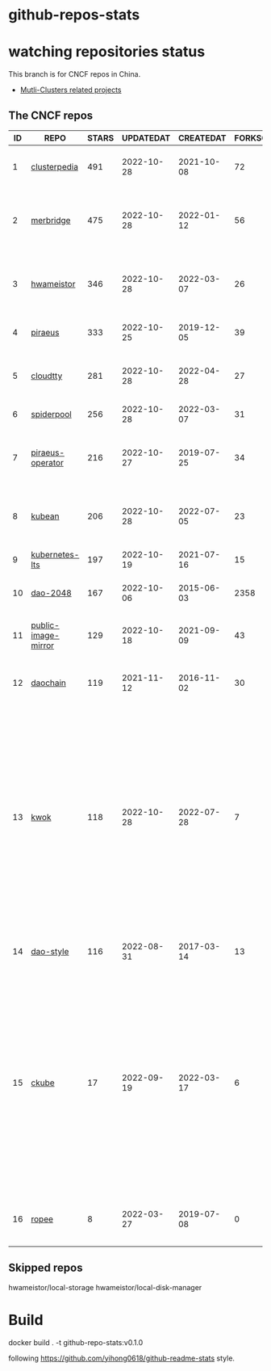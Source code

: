 # github-repos-stats

# watching repositories status

This branch is for CNCF repos in China.
- [Mutli-Clusters related projects](https://github.com/pacoxu/github-repos-stats/tree/multi-clusters)


<!--START_SECTION:github_repos-->
## The CNCF repos
| ID |                                   REPO                                   | STARS | UPDATEDAT  | CREATEDAT  | FORKSCOUNT |                                                                                                                                    DESCRIPTIONS                                                                                                                                     |
|----|--------------------------------------------------------------------------|-------|------------|------------|------------|-------------------------------------------------------------------------------------------------------------------------------------------------------------------------------------------------------------------------------------------------------------------------------------|
|  1 | [clusterpedia](https://github.com/clusterpedia-io/clusterpedia)          |   491 | 2022-10-28 | 2021-10-08 |         72 | The Encyclopedia of Kubernetes clusters                                                                                                                                                                                                                                             |
|  2 | [merbridge](https://github.com/merbridge/merbridge)                      |   475 | 2022-10-28 | 2022-01-12 |         56 | Use eBPF to speed up your Service Mesh like crossing an Einstein-Rosen Bridge.                                                                                                                                                                                                      |
|  3 | [hwameistor](https://github.com/hwameistor/hwameistor)                   |   346 | 2022-10-28 | 2022-03-07 |         26 | Hwameistor is an HA local storage system for cloud-native stateful workloads.                                                                                                                                                                                                       |
|  4 | [piraeus](https://github.com/piraeusdatastore/piraeus)                   |   333 | 2022-10-25 | 2019-12-05 |         39 | High Available Datastore for Kubernetes                                                                                                                                                                                                                                             |
|  5 | [cloudtty](https://github.com/cloudtty/cloudtty)                         |   281 | 2022-10-28 | 2022-04-28 |         27 | A Friendly Kubernetes CloudShell (Web Terminal) !                                                                                                                                                                                                                                   |
|  6 | [spiderpool](https://github.com/spidernet-io/spiderpool)                 |   256 | 2022-10-28 | 2022-03-07 |         31 | kubernetes ipam                                                                                                                                                                                                                                                                     |
|  7 | [piraeus-operator](https://github.com/piraeusdatastore/piraeus-operator) |   216 | 2022-10-27 | 2019-07-25 |         34 | The Piraeus Operator manages LINSTOR clusters in Kubernetes.                                                                                                                                                                                                                        |
|  8 | [kubean](https://github.com/kubean-io/kubean)                            |   206 | 2022-10-28 | 2022-07-05 |         23 | Kubernetes lifecycle management operator based on kubespray.                                                                                                                                                                                                                        |
|  9 | [kubernetes-lts](https://github.com/klts-io/kubernetes-lts)              |   197 | 2022-10-19 | 2021-07-16 |         15 | Kubernetes LTS(long term support)                                                                                                                                                                                                                                                   |
| 10 | [dao-2048](https://github.com/DaoCloud/dao-2048)                         |   167 | 2022-10-06 | 2015-06-03 |       2358 | 2048 is a number puzzle game.                                                                                                                                                                                                                                                       |
| 11 | [public-image-mirror](https://github.com/DaoCloud/public-image-mirror)   |   129 | 2022-10-18 | 2021-09-09 |         43 | 很多镜像都在国外。比如 gcr 。国内下载很慢，需要加速。                                                                                                                                                                                                                               |
| 12 | [daochain](https://github.com/DaoCloud/daochain)                         |   119 | 2021-11-12 | 2016-11-02 |         30 | Docker image verification system based on Ethereum                                                                                                                                                                                                                                  |
| 13 | [kwok](https://github.com/kubernetes-sigs/kwok)                          |   118 | 2022-10-28 | 2022-07-28 |          7 | The repository is a toolkit that enables setting up a cluster of thousands of Nodes in seconds. Under the scene, all Nodes are simulated to behave like real ones, so the overall approach employes a pretty low resource footprint that you can easily play around on your laptop. |
| 14 | [dao-style](https://github.com/DaoCloud/dao-style)                       |   116 | 2022-08-31 | 2017-03-14 |         13 | 🎉 A high quality component library built on Vue.js 2.0                                                                                                                                                                                                                             |
| 15 | [ckube](https://github.com/DaoCloud/ckube)                               |    17 | 2022-09-19 | 2022-03-17 |          6 | Kubernetes APIServer 高性能代理组件，代理 APIServer 的 List 请求，其它类型的请求会直接反向代理到原生 APIServer。 CKube 还额外支持了分页、搜索和索引等功能。 并且，CKube 100% 兼容原生 kubectl 和 kube client sdk，只需要简单的配置即可实现全局替换。                                |
| 16 | [ropee](https://github.com/DaoCloud/ropee)                               |     8 | 2022-03-27 | 2019-07-08 |          0 | A scalable prometheus remote storage adapter for splunk.                                                                                                                                                                                                                            |



## Skipped repos
hwameistor/local-storage
hwameistor/local-disk-manager<!--END_SECTION:github_repos-->

# Build

docker build . -t github-repo-stats:v0.1.0

following https://github.com/yihong0618/github-readme-stats style.
